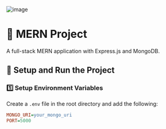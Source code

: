![image](https://github.com/user-attachments/assets/47518214-4d37-42d8-bb6d-6ea0fa24764e)

# 🚀 MERN Project

A full-stack MERN application with Express.js and MongoDB.

## 📌 Setup and Run the Project

### **1️⃣ Setup Environment Variables**
Create a `.env` file in the root directory and add the following:
```ini
MONGO_URI=your_mongo_uri
PORT=5000
